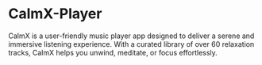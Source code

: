 # CalmX-Player
CalmX is a user-friendly music player app designed to deliver a serene and immersive listening experience. With a curated library of over 60 relaxation tracks, CalmX helps you unwind, meditate, or focus effortlessly.
